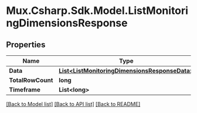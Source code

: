# Mux.Csharp.Sdk.Model.ListMonitoringDimensionsResponse

## Properties

Name | Type | Description | Notes
------------ | ------------- | ------------- | -------------
**Data** | [**List&lt;ListMonitoringDimensionsResponseData&gt;**](ListMonitoringDimensionsResponseData.md) |  | [optional] 
**TotalRowCount** | **long** |  | [optional] 
**Timeframe** | **List&lt;long&gt;** |  | [optional] 

[[Back to Model list]](../README.md#documentation-for-models) [[Back to API list]](../README.md#documentation-for-api-endpoints) [[Back to README]](../README.md)

